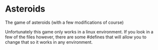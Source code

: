 Asteroids
=========

The game of asteroids (with a few modifications of course)

Unfortunately this game only works in a linux environment. If you look in a few of the files however,
there are some #defines that will allow you to change that so it works in any environment.
